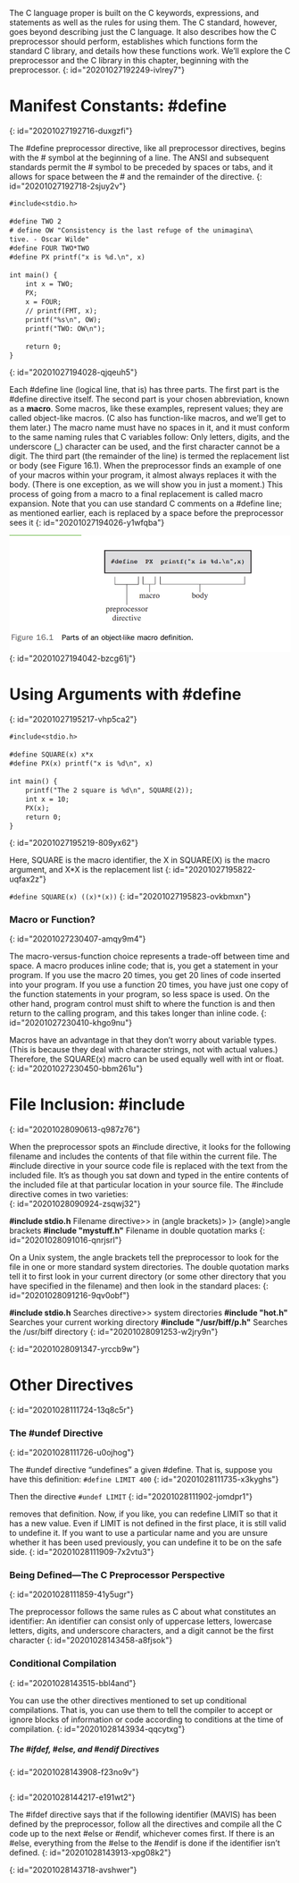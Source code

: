 The C language proper is built on the C keywords, expressions, and statements as well as the
rules for using them. The C standard, however, goes beyond describing just the C language. It
also describes how the C preprocessor should perform, establishes which functions form the standard C library, and details how these functions work. We’ll explore the C preprocessor and
the C library in this chapter, beginning with the preprocessor.
{: id="20201027192249-ivlrey7"}

# Manifest Constants: #define
{: id="20201027192716-duxgzfi"}

The #define preprocessor directive, like all preprocessor directives, begins with the # symbol
at the beginning of a line. The ANSI and subsequent standards permit the # symbol to be
preceded by spaces or tabs, and it allows for space between the # and the remainder of the
directive.
{: id="20201027192718-2sjuy2v"}

```
#include<stdio.h>

#define TWO 2
# define OW "Consistency is the last refuge of the unimagina\
tive. - Oscar Wilde"
#define FOUR TWO*TWO
#define PX printf("x is %d.\n", x)

int main() {
    int x = TWO;
    PX;
    x = FOUR;
    // printf(FMT, x);
    printf("%s\n", OW);
    printf("TWO: OW\n");

    return 0;
}
```
{: id="20201027194028-qjqeuh5"}

Each #define line (logical line, that is) has three parts. The first part is the #define directive
itself. The second part is your chosen abbreviation, known as a **macro**. Some macros, like these
examples, represent values; they are called object-like macros. (C also has function-like macros,
and we’ll get to them later.) The macro name must have no spaces in it, and it must conform
to the same naming rules that C variables follow: Only letters, digits, and the underscore (_)
character can be used, and the first character cannot be a digit. The third part (the remainder
of the line) is termed the replacement list or body (see Figure 16.1). When the preprocessor finds
an example of one of your macros within your program, it almost always replaces it with the
body. (There is one exception, as we will show you in just a moment.) This process of going
from a macro to a final replacement is called macro expansion. Note that you can use standard
C comments on a #define line; as mentioned earlier, each is replaced by a space before the
preprocessor sees it
{: id="20201027194026-y1wfqba"}

![16.1.png](assets/20201027194159-hysbzim-16.1.png)
{: id="20201027194042-bzcg61j"}

# Using Arguments with #define
{: id="20201027195217-vhp5ca2"}

```
#include<stdio.h>

#define SQUARE(x) x*x
#define PX(x) printf("x is %d\n", x)

int main() {
    printf("The 2 square is %d\n", SQUARE(2));
    int x = 10;
    PX(x);
    return 0;
}
```
{: id="20201027195219-809yx62"}

Here, SQUARE is the macro identifier, the X in SQUARE(X) is the macro argument, and X*X is the
replacement list
{: id="20201027195822-uqfax2z"}

`#define SQUARE(x) ((x)*(x))`
{: id="20201027195823-ovkbmxn"}

### Macro or Function?
{: id="20201027230407-amqy9m4"}

The macro-versus-function choice represents a trade-off between time and space. A macro
produces inline code; that is, you get a statement in your program. If you use the macro 20
times, you get 20 lines of code inserted into your program. If you use a function 20 times, you
have just one copy of the function statements in your program, so less space is used. On the
other hand, program control must shift to where the function is and then return to the calling
program, and this takes longer than inline code.
{: id="20201027230410-khgo9nu"}

Macros have an advantage in that they don’t worry about variable types. (This is because they
deal with character strings, not with actual values.) Therefore, the SQUARE(x) macro can be
used equally well with int or float.
{: id="20201027230450-bbm261u"}

# File Inclusion: #include
{: id="20201028090613-q987z76"}

When the preprocessor spots an #include directive, it looks for the following filename and
includes the contents of that file within the current file. The #include directive in your source
code file is replaced with the text from the included file. It’s as though you sat down and typed
in the entire contents of the included file at that particular location in your source file. The
#include directive comes in two varieties:  
{: id="20201028090924-zsqwj32"}

**#include stdio.h**  Filename directive>> in (angle brackets)> )> (angle)>angle brackets
**#include "mystuff.h"**  Filename in double quotation marks
{: id="20201028091016-qnrjsrl"}

On a Unix system, the angle brackets tell the preprocessor to look for the file in one or more
standard system directories. The double quotation marks tell it to first look in your current
directory (or some other directory that you have specified in the filename) and then look in the
standard places: 
{: id="20201028091216-9qv0obf"}

**#include stdio.h**  Searches directive>> system directories
**#include "hot.h"** Searches your current working directory
**#include "/usr/biff/p.h"** Searches the /usr/biff directory
{: id="20201028091253-w2jry9n"}

{: id="20201028091347-yrccb9w"}

# Other Directives
{: id="20201028111724-13q8c5r"}

### The #undef Directive
{: id="20201028111726-u0ojhog"}

The #undef directive “undefines” a given #define. That is, suppose you have this definition:
`#define LIMIT 400`
{: id="20201028111735-x3kyghs"}

Then the directive
`#undef LIMIT`
{: id="20201028111902-jomdpr1"}

removes that definition. Now, if you like, you can redefine LIMIT so that it has a new value.
Even if LIMIT is not defined in the first place, it is still valid to undefine it. If you want to use a
particular name and you are unsure whether it has been used previously, you can undefine it to
be on the safe side.
{: id="20201028111909-7x2vtu3"}

### Being Defined—The C Preprocessor Perspective
{: id="20201028111859-41y5ugr"}

The preprocessor follows the same rules as C about what constitutes an identifier: An identifier
can consist only of uppercase letters, lowercase letters, digits, and underscore characters, and a
digit cannot be the first character
{: id="20201028143458-a8fjsok"}

### Conditional Compilation
{: id="20201028143515-bbl4and"}

You can use the other directives mentioned to set up conditional compilations. That is, you
can use them to tell the compiler to accept or ignore blocks of information or code according
to conditions at the time of compilation.
{: id="20201028143934-qqcytxg"}

##### The #ifdef, #else, and #endif Directives
{: id="20201028143908-f23no9v"}

```c

```
{: id="20201028144217-e191wt2"}

The #ifdef directive says that if the following identifier (MAVIS) has been defined by the
preprocessor, follow all the directives and compile all the C code up to the next #else or
#endif, whichever comes first. If there is an #else, everything from the #else to the #endif
is done if the identifier isn’t defined.
{: id="20201028143913-xpg08k2"}

{: id="20201028143718-avshwer"}
